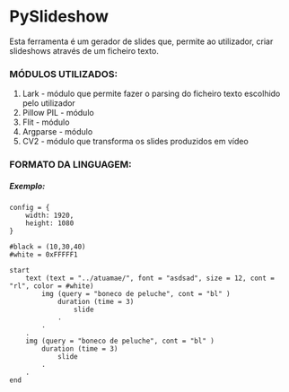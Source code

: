 # PySlideshow

Esta ferramenta é um gerador de slides que, permite ao utilizador, criar slideshows através de um ficheiro texto.

### MÓDULOS UTILIZADOS:

1. Lark - módulo que permite fazer o parsing do ficheiro texto escolhido pelo utilizador
2. Pillow PIL - módulo
3. Flit - módulo
4. Argparse - módulo
5. CV2 - módulo que transforma os slides produzidos em vídeo

### FORMATO DA LINGUAGEM:

##### Exemplo:

```
config = {
    width: 1920,
    height: 1080
}

#black = (10,30,40)
#white = 0xFFFFF1

start 
    text (text = "../atuamae/", font = "asdsad", size = 12, cont = "rl", color = #white)
        img (query = "boneco de peluche", cont = "bl" )
            duration (time = 3)
                slide
            .
        .
    .
    img (query = "boneco de peluche", cont = "bl" )
        duration (time = 3)
            slide
        .
    .
end
```



